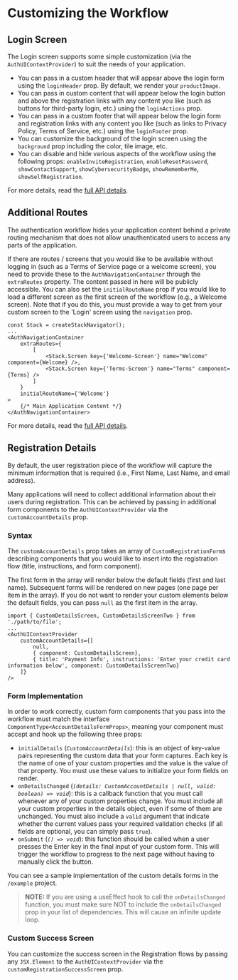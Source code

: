 # Customizing the Workflow

## Login Screen

The Login screen supports some simple customization (via the `AuthUIContextProvider`) to suit the needs of your application.

-   You can pass in a custom header that will appear above the login form using the `loginHeader` prop. By default, we render your `productImage`.
-   You can pass in custom content that will appear below the login button and above the registration links with any content you like (such as buttons for third-party login, etc.) using the `loginActions` prop.
-   You can pass in a custom footer that will appear below the login form and registration links with any content you like (such as links to Privacy Policy, Terms of Service, etc.) using the `loginFooter` prop.
-   You can customize the background of the login screen using the `background` prop including the color, tile image, etc.
-   You can disable and hide various aspects of the workflow using the following props: `enableInviteRegistration`, `enableResetPassword`, `showContactSupport`, `showCybersecurityBadge`, `showRememberMe`, `showSelfRegistration`.

For more details, read the [full API details](https://github.com/pxblue/react-auth-shared/tree/master/docs/API.md).

## Additional Routes

The authentication workflow hides your application content behind a private routing mechanism that does not allow unauthenticated users to access any parts of the application.

If there are routes / screens that you would like to be available without logging in (such as a Terms of Service page or a welcome screen), you need to provide these to the `AuthNavigationContainer` through the `extraRoutes` property. The content passed in here will be publicly accessible. You can also set the `initialRouteName` prop if you would like to load a different screen as the first screen of the workflow (e.g., a Welcome screen). Note that if you do this, you must provide a way to get from your custom screen to the 'Login' screen using the `navigation` prop.

```tsx
const Stack = createStackNavigator();
...
<AuthNavigationContainer
    extraRoutes={
        [
            <Stack.Screen key={'Welcome-Screen'} name="Welcome" component={Welcome} />,
            <Stack.Screen key={'Terms-Screen'} name="Terms" component={Terms} />
        ]
    }
    initialRouteName={'Welcome'}
>
    {/* Main Application Content */}
</AuthNavigationContainer>

```

For more details, read the [full API details](https://github.com/pxblue/react-auth-shared/tree/master/docs/API.md).

## Registration Details

By default, the user registration piece of the workflow will capture the minimum information that is required (i.e., First Name, Last Name, and email address).

Many applications will need to collect additional information about their users during registration. This can be achieved by passing in additional form components to the `AuthUIContextProvider` via the `customAccountDetails` prop.

### Syntax

The `customAccountDetails` prop takes an array of `CustomRegistrationForm`s describing components that you would like to insert into the registration flow (title, instructions, and form component).

The first form in the array will render below the default fields (first and last name). Subsequent forms will be rendered on new pages (one page per item in the array). If you do not want to render your custom elements below the default fields, you can pass `null` as the first item in the array.

```tsx
import { CustomDetailsScreen, CustomDetailsScreenTwo } from './path/to/file';
...
<AuthUIContextProvider
    customAccountDetails={[
        null,
        { component: CustomDetailsScreen},
        { title: 'Payment Info', instructions: 'Enter your credit card information below', component: CustomDetailsScreenTwo}
    ]}
/>
```

### Form Implementation

In order to work correctly, custom form components that you pass into the workflow must match the interface `ComponentType<AccountDetailsFormProps>`, meaning your component must accept and hook up the following three props:

-   `initialDetails` (_`CustomAccountDetails`_): this is an object of key-value pairs representing the custom data that your form captures. Each key is the name of one of your custom properties and the value is the value of that property. You must use these values to initialize your form fields on render.
-   `onDetailsChanged` (_`(details: CustomAccountDetails | null, valid: boolean) => void`_): this is a callback function that you must call whenever any of your custom properties change. You must include all your custom properties in the details object, even if some of them are unchanged. You must also include a `valid` argument that indicate whether the current values pass your required validation checks (if all fields are optional, you can simply pass `true`).
-   `onSubmit` (_`() => void`_): this function should be called when a user presses the Enter key in the final input of your custom form. This will trigger the workflow to progress to the next page without having to manually click the button.

You can see a sample implementation of the custom details forms in the `/example` project.

> **NOTE:** If you are using a useEffect hook to call the `onDetailsChanged` function, you must make sure NOT to include the `onDetailsChanged` prop in your list of dependencies. This will cause an infinite update loop.

### Custom Success Screen

You can customize the success screen in the Registration flows by passing any `JSX.Element` to the `AuthUIContextProvider` via the `customRegistrationSuccessScreen` prop.
